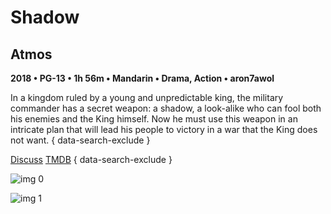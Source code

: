 # Shadow

## Atmos

**2018 • PG-13 • 1h 56m • Mandarin • Drama, Action • aron7awol**

In a kingdom ruled by a young and unpredictable king, the military commander has a secret weapon: a shadow, a look-alike who can fool both his enemies and the King himself. Now he must use this weapon in an intricate plan that will lead his people to victory in a war that the King does not want.
{ data-search-exclude }

[Discuss](https://www.avsforum.com/threads/bass-eq-for-filtered-movies.2995212/post-58428060)  [TMDB](https://www.themoviedb.org/movie/463319)
{ data-search-exclude }

![img 0](https://i.imgur.com/8sSdMUx.jpg)

![img 1](https://i.imgur.com/X6UaxaO.png)

